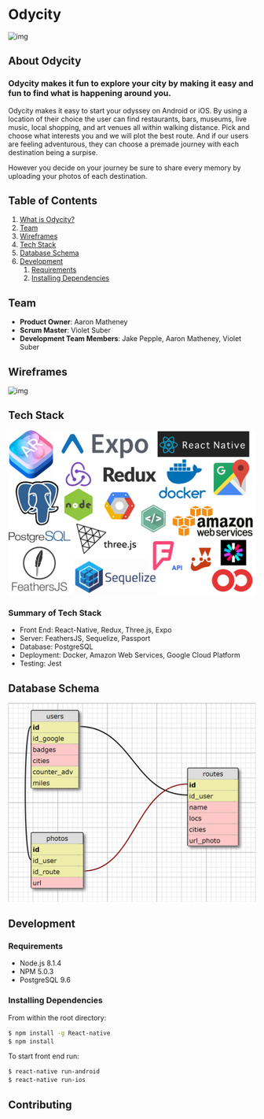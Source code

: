 # Odycity

![img](https://storage.googleapis.com/cloudplatformtest-183623/myImage-1509136739713.jpg)

## About Odycity

### Odycity makes it fun to explore your city by making it easy and fun to find what is happening around you.

Odycity makes it easy to start your odyssey on Android or iOS. By using a location of their choice the user can find restaurants,
bars, museums, live music, local shopping, and art venues all within walking distance. 
Pick and choose what interests you and we will plot the best route. And if our users are feeling adventurous, they can choose a premade journey with each destination being a surpise.

However you decide on your journey be sure to share every memory by uploading your photos of each destination.

## Table of Contents

1. [What is Odycity?](#about-odycity)
1. [Team](#team)
1. [Wireframes](#wireframes)
1. [Tech Stack](#tech-stack)
1. [Database Schema](#database-schema)
1. [Development](#development)
    1. [Requirements](#requirements)
    1. [Installing Dependencies](#installing-dependencies)

## Team 
  - __Product Owner__: Aaron Matheney
  - __Scrum Master__: Violet Suber
  - __Development Team Members__: Jake Pepple, Aaron Matheney, Violet Suber

## Wireframes 
![img](https://storage.googleapis.com/cloudplatformtest-183623/myImage-1509138971481.jpg)

## Tech Stack 
![alt text](readme_images/stack.png)
### Summary of Tech Stack
* Front End: React-Native, Redux, Three.js, Expo
* Server: FeathersJS, Sequelize, Passport
* Database: PostgreSQL
* Deployment: Docker, Amazon Web Services, Google Cloud Platform
* Testing: Jest

## Database Schema 

![alt text](readme_images/schemas2.png)


## Development

### Requirements
- Node.js 8.1.4
- NPM 5.0.3
- PostgreSQL 9.6

### Installing Dependencies

From within the root directory:
```bash
$ npm install -g React-native
$ npm install
```
To start front end run:
```bash
$ react-native run-android
$ react-native run-ios
```
## Contributing 

